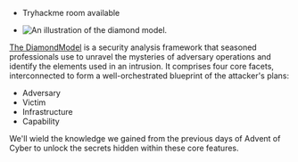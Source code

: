 
- Tryhackme room available

- ![An illustration of the diamond model.](https://tryhackme-images.s3.amazonaws.com/user-uploads/5fc2847e1bbebc03aa89fbf2/room-content/8fe3b1adef13fda20ebdff63e90a9e08.svg)

[The DiamondModel](https://tryhackme.com/room/diamondmodelrmuwwg42)[](https://tryhackme.com/room/diamondmodelrmuwwg42) is a security analysis framework that seasoned professionals use to unravel the mysteries of adversary operations and identify the elements used in an intrusion. It comprises four core facets, interconnected to form a well-orchestrated blueprint of the attacker's plans:  

- Adversary
- Victim
- Infrastructure
- Capability

We'll wield the knowledge we gained from the previous days of Advent of Cyber to unlock the secrets hidden within these core features.